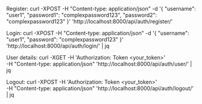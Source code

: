 Register:
curl -XPOST -H "Content-type: application/json" -d '{
"username": "user1",
"password1": "complexpassword123",
"password2": "complexpassword123"
}' 'http://localhost:8000/api/auth/register/'

Login:
curl -XPOST -H "Content-type: application/json" -d '{
"username": "user1",
"password": "complexpassword123"
}' 'http://localhost:8000/api/auth/login/' | jq

User details:
curl -XGET -H 'Authorization: Token <your_token>' \
 -H "Content-type: application/json" 'http://localhost:8000/api/auth/user/' | jq

Logout:
curl -XPOST -H 'Authorization: Token <your_token>' \
 -H "Content-type: application/json" 'http://localhost:8000/api/auth/logout/' | jq
